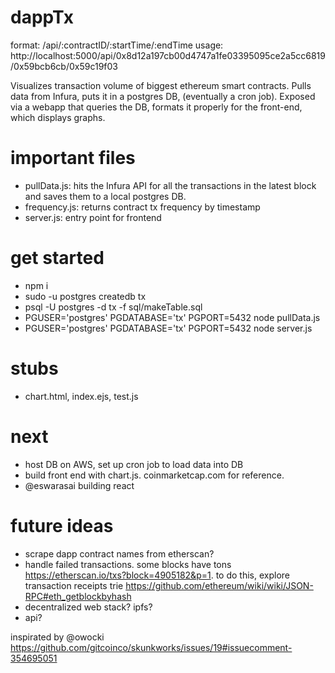 # dappTx

format: /api/:contractID/:startTime/:endTime
usage: http://localhost:5000/api/0x8d12a197cb00d4747a1fe03395095ce2a5cc6819/0x59bcb6cb/0x59c19f03



Visualizes transaction volume of biggest ethereum smart contracts. Pulls data from 
Infura, puts it in a postgres DB, (eventually a cron job). Exposed via a webapp 
that queries the DB, formats it properly for the front-end, which displays graphs. 

# important files

* pullData.js: hits the Infura API for all the transactions in the latest block and saves them to a local postgres DB. 
* frequency.js: returns contract tx frequency by timestamp
* server.js: entry point for frontend 

# get started
- npm i
- sudo -u postgres createdb tx
- psql -U postgres -d tx -f sql/makeTable.sql
- PGUSER='postgres' PGDATABASE='tx' PGPORT=5432 node pullData.js
- PGUSER='postgres' PGDATABASE='tx' PGPORT=5432 node server.js


# stubs
- chart.html, index.ejs, test.js

# next

- host DB on AWS, set up cron job to load data into DB
- build front end with chart.js. coinmarketcap.com for reference.
- @eswarasai building react 

# future ideas
- scrape dapp contract names from etherscan?
- handle failed transactions. some blocks have tons https://etherscan.io/txs?block=4905182&p=1.
    to do this, explore transaction receipts trie https://github.com/ethereum/wiki/wiki/JSON-RPC#eth_getblockbyhash
- decentralized web stack? ipfs? 
- api? 


inspirated by @owocki https://github.com/gitcoinco/skunkworks/issues/19#issuecomment-354695051
